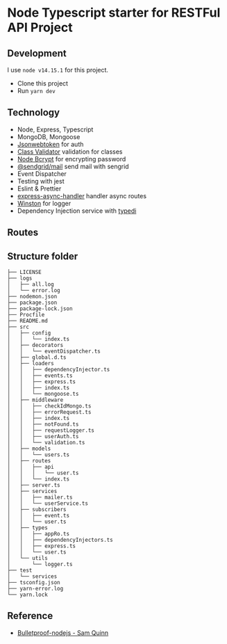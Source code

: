 # Node Typescript starter for RESTFul API Project

## Development

I use `node v14.15.1` for this project.
- Clone this project
- Run `yarn dev`


## Technology
- Node, Express, Typescript
- MongoDB, Mongoose
- [Jsonwebtoken](https://github.com/auth0/node-jsonwebtoken) for auth
- [Class Validator](https://github.com/typestack/class-validator) validation for classes
- [Node Bcrypt](https://github.com/kelektiv/node.bcrypt.js) for encrypting password
- [@sendgrid/mail](https://github.com/sendgrid/sendgrid-nodejs/tree/main/packages/mail) send mail with sengrid
- Event Dispatcher
- Testing with jest
- Eslint & Prettier
- [express-async-handler](https://github.com/Abazhenov/express-async-handler#readme) handler async routes
- [Winston](https://github.com/winstonjs/winston#readme) for logger
- Dependency Injection service with [typedi](https://github.com/typestack/typedi)

## Routes

## Structure folder
```
├── LICENSE
├── logs
│   ├── all.log
│   └── error.log
├── nodemon.json
├── package.json
├── package-lock.json
├── Procfile
├── README.md
├── src
│   ├── config
│   │   └── index.ts
│   ├── decorators
│   │   └── eventDispatcher.ts
│   ├── global.d.ts
│   ├── loaders
│   │   ├── dependencyInjector.ts
│   │   ├── events.ts
│   │   ├── express.ts
│   │   ├── index.ts
│   │   └── mongoose.ts
│   ├── middleware
│   │   ├── checkIdMongo.ts
│   │   ├── errorRequest.ts
│   │   ├── index.ts
│   │   ├── notFound.ts
│   │   ├── requestLogger.ts
│   │   ├── userAuth.ts
│   │   └── validation.ts
│   ├── models
│   │   └── users.ts
│   ├── routes
│   │   ├── api
│   │   │   └── user.ts
│   │   └── index.ts
│   ├── server.ts
│   ├── services
│   │   ├── mailer.ts
│   │   └── userService.ts
│   ├── subscribers
│   │   ├── event.ts
│   │   └── user.ts
│   ├── types
│   │   ├── appRo.ts
│   │   ├── dependencyInjectors.ts
│   │   ├── express.ts
│   │   └── user.ts
│   └── utils
│       └── logger.ts
├── test
│   └── services
├── tsconfig.json
├── yarn-error.log
└── yarn.lock
```

## Reference

- [Bulletproof-nodejs - Sam Quinn](https://github.com/santiq/bulletproof-nodejs)
